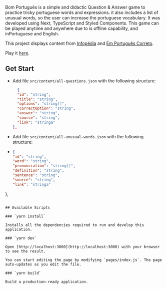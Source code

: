 Bom Português is a simple and didactic Question & Answer game to practice tricky portuguese words and expressions. it also includes a list of unusual words, so the user can increase the portuguese vocabulary. It was developed using Next, TypeScript and Styled Components.
This game can be played anytime and anywhere due to is offline capability, and inPortuguese and English.

This project displays content from [Infopédia](https://www.infopedia.pt) and [Em Português Correto](https://emportuguescorreto.pt).

Play it [here](https://marianapatcosta.github.io/bom-portugues/).

## Get Start

- Add file `src/content/all-questions.json` with the following structure:
  ```json
    {
    "id": "string",
    "title": "string",
    "options": "string[]",
    "correctOption": "string",
    "answer": "string",
    "source": "string",
    "link": "stringa"
  },
  ```
- Add file `src/content/all-unusual-words.json` with the following structure:
-   ```json
    {
    "id": "string",
    "word": "string",
    "pronunciation": "string[]",
    "definition": "string",
    "sentence": "string",
    "source": "string",
    "link": "stringa"
  },
  ```

## Available Scripts

### `yarn install`

Installs all the dependencies required to run and develop this application.

### `yarn dev`

Open [http://localhost:3000](http://localhost:3000) with your browser to see the result.

You can start editing the page by modifying `pages/index.js`. The page auto-updates as you edit the file.

### `yarn build`

Build a production-ready application.
